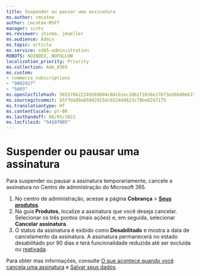 ```yaml
---
title: Suspender ou pausar uma assinatura
ms.author: cmcatee
author: cmcatee-MSFT
manager: scotv
ms.reviewer: jkinma, jmueller
ms.audience: Admin
ms.topic: article
ms.service: o365-administration
ROBOTS: NOINDEX, NOFOLLOW
localization_priority: Priority
ms.collection: Adm_O365
ms.custom:
- commerce_subscriptions
- "9002927"
- "5603"
ms.openlocfilehash: 565578622249269604c8dcb1ec10b1f1036e17673e26bd0eb15a38d323aa28bd
ms.sourcegitcommit: b5f7da89a650d2915dc652449623c78be6247175
ms.translationtype: HT
ms.contentlocale: pt-BR
ms.lasthandoff: 08/05/2021
ms.locfileid: "54107005"
---
```

# <a name="suspend-or-pause-a-subscription"></a>Suspender ou pausar uma assinatura

Para suspender ou pausar a assinatura temporariamente, cancele a assinatura no Centro de administração do Microsoft 365.

1. No centro de administração, acesse a página **Cobrança** > **[Seus produtos](https://go.microsoft.com/fwlink/p/?linkid=842054)**.
2. Na guia **Produtos**, localize a assinatura que você deseja cancelar. Selecionar os três pontos (mais ações) e, em seguida, selecionar **Cancelar assinatura**.
3. O status da assinatura é exibido como **Desabilitado** e mostra a data de cancelamento da assinatura. A assinatura permanecerá no estado desabilitado por 90 dias e terá funcionalidade reduzida até ser excluída ou [reativada](/microsoft-365/commerce/subscriptions/reactivate-your-subscription).

Para obter mas informações, consulte [O que acontece quando você cancela uma assinatura](/microsoft-365/commerce/subscriptions/cancel-your-subscription#what-happens-when-you-cancel-a-subscription) e [Salvar seus dados](/microsoft-365/commerce/subscriptions/cancel-your-subscription#save-your-data).
